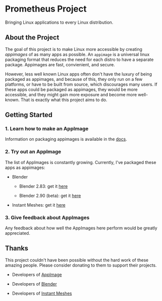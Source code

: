 # Prometheus Project

 Bringing Linux applications to every Linux distribution.

## About the Project

The goal of this project is to make Linux more accessible by creating *appimages* of as many apps as possible. An `appimage` is a universal linux packaging format that reduces the need for each distro to have a separate package. Appimages are fast, convienient, and secure. 

However, less well known Linux apps often don't have the luxury of being packaged as appimages, and because of this, they only run on a few platforms, or have to be built from source, which discourages many users. If these apps could be packaged as appimages, they would be more accessible, and they might gain more exposure and become more well-known. That is exactly what this project aims to do.

## Getting Started

### 1. Learn how to make an AppImage

Information on packaging appimages is available in the [docs](./docs/Introduction.md). 

### 2. Try out an AppImage

The list of AppImages is constantly growing. Currently, I've packaged these apps as appimages:

* Blender

    * Blender 2.83: get it [here](https://github.com/Songtech-0912/Prometheus-Project/releases/tag/v1.0-beta)

    * Blender 2.90 (beta): get it [here](https://github.com/Songtech-0912/Prometheus-Project/releases/tag/v1.0-beta)

* Instant Meshes: get it [here](https://github.com/Songtech-0912/Prometheus-Project/releases/tag/v1.0-beta.2)

### 3. Give feedback about AppImages

Any feedback about how well the AppImages here perform would be greatly appreciated. 

## Thanks

This project couldn't have been possible without the hard work of these amazing people. Please consider donating to them to support their projects.

* Developers of [AppImage](https://appimage.org/)

* Developers of [Blender](https://www.blender.org/) 

* Developers of [Instant Meshes](https://github.com/wjakob/instant-meshes)